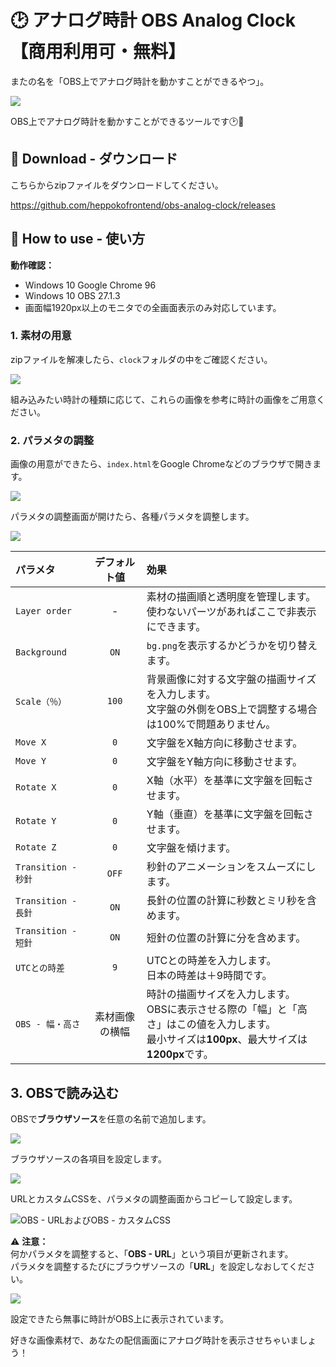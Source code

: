 # 🕑 アナログ時計 OBS Analog Clock 【商用利用可・無料】

またの名を「OBS上でアナログ時計を動かすことができるやつ」。

![](docs/main.png)

OBS上でアナログ時計を動かすことができるツールです🕑🎉

## 🥒 Download - ダウンロード

こちらからzipファイルをダウンロードしてください。

<https://github.com/heppokofrontend/obs-analog-clock/releases>

## 🔰 How to use - 使い方

**動作確認：**

- Windows 10 Google Chrome 96
- Windows 10 OBS 27.1.3
- 画面幅1920px以上のモニタでの全画面表示のみ対応しています。

### 1. 素材の用意

zipファイルを解凍したら、`clock`フォルダの中をご確認ください。

![](docs/01.png)

組み込みたい時計の種類に応じて、これらの画像を参考に時計の画像をご用意ください。

### 2. パラメタの調整

画像の用意ができたら、`index.html`をGoogle Chromeなどのブラウザで開きます。

![](docs/02.png)

パラメタの調整画面が開けたら、各種パラメタを調整します。

![](docs/03.png)

|パラメタ|デフォルト値|効果|
|:--|:-:|:--|
|`Layer order`|\-|素材の描画順と透明度を管理します。<br>使わないパーツがあればここで非表示にできます。|
|`Background`|`ON`|`bg.png`を表示するかどうかを切り替えます。|
|`Scale（％）`|`100`|背景画像に対する文字盤の描画サイズを入力します。<br>文字盤の外側をOBS上で調整する場合は100%で問題ありません。|
|`Move X`|`0`|文字盤をX軸方向に移動させます。|
|`Move Y`|`0`|文字盤をY軸方向に移動させます。|
|`Rotate X`|`0`|X軸（水平）を基準に文字盤を回転させます。|
|`Rotate Y`|`0`|Y軸（垂直）を基準に文字盤を回転させます。|
|`Rotate Z`|`0`|文字盤を傾けます。|
|`Transition - 秒針`|`OFF`|秒針のアニメーションをスムーズにします。|
|`Transition - 長針`|`ON`|長針の位置の計算に秒数とミリ秒を含めます。|
|`Transition - 短針`|`ON`|短針の位置の計算に分を含めます。|
|`UTCとの時差`|`9`|UTCとの時差を入力します。<br>日本の時差は＋9時間です。|
|`OBS - 幅・高さ`|素材画像の横幅|時計の描画サイズを入力します。<br>OBSに表示させる際の「幅」と「高さ」はこの値を入力します。<br>最小サイズは**100px**、最大サイズは**1200px**です。|

## 3. OBSで読み込む

OBSで**ブラウザソース**を任意の名前で追加します。

![](docs/04.png)

ブラウザソースの各項目を設定します。

![](docs/05.png)

URLとカスタムCSSを、パラメタの調整画面からコピーして設定します。

![OBS - URLおよびOBS - カスタムCSS](docs/06.png)

⚠ **注意：**  
何かパラメタを調整すると、「**OBS - URL**」という項目が更新されます。  
パラメタを調整するたびにブラウザソースの「**URL**」を設定しなおしてください。

![](docs/07.png)

設定できたら無事に時計がOBS上に表示されています。

好きな画像素材で、あなたの配信画面にアナログ時計を表示させちゃいましょう！
